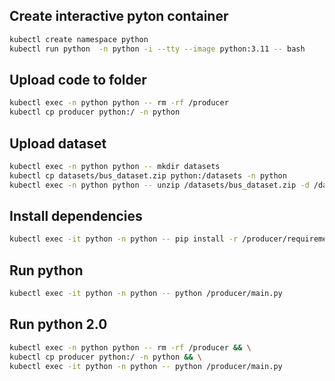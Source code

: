 ## Create interactive pyton container
``` bash
kubectl create namespace python
kubectl run python  -n python -i --tty --image python:3.11 -- bash 
```

## Upload code to folder
```bash
kubectl exec -n python python -- rm -rf /producer
kubectl cp producer python:/ -n python
```

## Upload dataset
```bash
kubectl exec -n python python -- mkdir datasets
kubectl cp datasets/bus_dataset.zip python:/datasets -n python
kubectl exec -n python python -- unzip /datasets/bus_dataset.zip -d /datasets/bus_dataset/

```

## Install dependencies
```bash
kubectl exec -it python -n python -- pip install -r /producer/requirements.txt
```

## Run python 
```bash
kubectl exec -it python -n python -- python /producer/main.py
```


## Run python 2.0
```bash
kubectl exec -n python python -- rm -rf /producer && \
kubectl cp producer python:/ -n python && \
kubectl exec -it python -n python -- python /producer/main.py
```